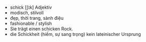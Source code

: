 
- schick	[ʃɪk]	Adjektiv  
- modisch, stilvoll
- đẹp, thời trang, sành điệu
- fashionable / stylish
- Sie trägt einen schicken Rock.
- die Schickheit (hiếm, sự sang trọng)	kein lateinischer Ursprung